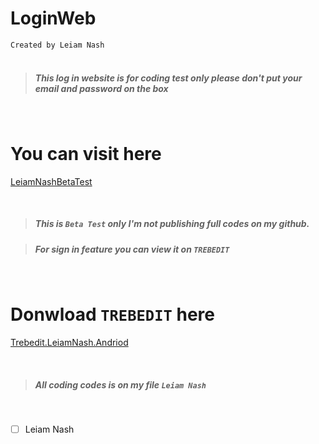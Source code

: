 # LoginWeb
`Created by Leiam Nash`
<br> <br>
> ##### This log in website is for coding test only please don't put your email and password on the box
<br>

# You can visit here
[LeiamNashBetaTest](https://leiamnashrebirth.github.io/LoginWeb/)

<br>

> ##### This is `Beta Test` only I'm not publishing full codes on my github. 
<p>

> ##### For sign in feature you can view it on `TREBEDIT`
</p>

<br>

# Donwload `TREBEDIT` here 
[Trebedit.LeiamNash.Andriod](https://github.com/LeiamNashRebirth/ArtCode/releases/download/Apk/TrebEdit.LeiamNash.apk)

<br>

> ##### All coding codes is on my file `Leiam Nash`

<br>

- [ ] Leiam Nash
